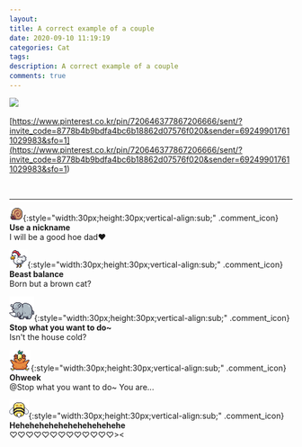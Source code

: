 ```yaml
---
layout: 
title: A correct example of a couple
date: 2020-09-10 11:19:19
categories: Cat
tags: 
description: A correct example of a couple
comments: true
---
```


![](https://blog.kakaocdn.net/dn/GVpRA/btqH0qXSuLJ/E8RkX2xkCTKGutANSBkOe1/img.jpg)

[https://www.pinterest.co.kr/pin/720646377867206666/sent/?invite_code=8778b4b9bdfa4bc6b18862d07576f020&sender=692499017611029983&sfo=1](<https://www.pinterest.co.kr/pin/720646377867206666/sent/?invite_code=8778b4b9bdfa4bc6b18862d07576f020&sender=692499017611029983&sfo=1>)

​

* * *

![comment](/assets/character/snail.png){:style="width:30px;height:30px;vertical-align:sub;" .comment_icon} **Use a nickname**  
I will be a good hoe dad❤   
  
![comment](/assets/character/chicken.png){:style="width:30px;height:30px;vertical-align:sub;" .comment_icon} **Beast balance**  
Born but a brown cat?   
  
![comment](/assets/character/rino.png){:style="width:30px;height:30px;vertical-align:sub;" .comment_icon} **Stop what you want to do~**  
Isn't the house cold?   
  
![comment](/assets/character/bird.png){:style="width:30px;height:30px;vertical-align:sub;" .comment_icon} **Ohweek**  
@Stop what you want to do~ You are...  
  
![comment](/assets/character/bee.png){:style="width:30px;height:30px;vertical-align:sub;" .comment_icon} **Hehehehehehehehehehehehe**  
♡♡♡♡♡♡♡♡♡♡♡♡♡><   
  

